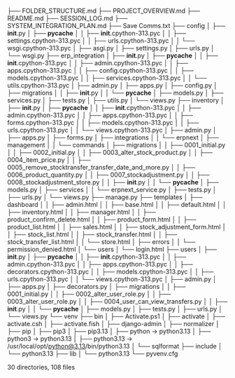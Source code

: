├── FOLDER_STRUCTURE.md
├── PROJECT_OVERVIEW.md
├── README.md
├── SESSION_LOG.md
├── SYSTEM_INTEGRATION_PLAN.md
├── Save Comms.txt
├── config
│   ├── __init__.py
│   ├── __pycache__
│   │   ├── __init__.cpython-313.pyc
│   │   ├── settings.cpython-313.pyc
│   │   ├── urls.cpython-313.pyc
│   │   └── wsgi.cpython-313.pyc
│   ├── asgi.py
│   ├── settings.py
│   ├── urls.py
│   └── wsgi.py
├── erp_integration
│   ├── __init__.py
│   ├── __pycache__
│   │   ├── __init__.cpython-313.pyc
│   │   ├── admin.cpython-313.pyc
│   │   ├── apps.cpython-313.pyc
│   │   ├── config.cpython-313.pyc
│   │   ├── models.cpython-313.pyc
│   │   ├── services.cpython-313.pyc
│   │   └── utils.cpython-313.pyc
│   ├── admin.py
│   ├── apps.py
│   ├── config.py
│   ├── migrations
│   │   ├── __init__.py
│   │   └── __pycache__
│   ├── models.py
│   ├── services.py
│   ├── tests.py
│   ├── utils.py
│   └── views.py
├── inventory
│   ├── __init__.py
│   ├── __pycache__
│   │   ├── __init__.cpython-313.pyc
│   │   ├── admin.cpython-313.pyc
│   │   ├── apps.cpython-313.pyc
│   │   ├── forms.cpython-313.pyc
│   │   ├── models.cpython-313.pyc
│   │   ├── urls.cpython-313.pyc
│   │   └── views.cpython-313.pyc
│   ├── admin.py
│   ├── apps.py
│   ├── forms.py
│   ├── integrations
│   │   └── erpnext
│   ├── management
│   │   └── commands
│   ├── migrations
│   │   ├── 0001_initial.py
│   │   ├── 0002_initial.py
│   │   ├── 0003_alter_stock_product.py
│   │   ├── 0004_item_price.py
│   │   ├── 0005_remove_stocktransfer_transfer_date_and_more.py
│   │   ├── 0006_product_quantity.py
│   │   ├── 0007_stockadjustment.py
│   │   ├── 0008_stockadjustment_store.py
│   │   ├── __init__.py
│   │   └── __pycache__
│   ├── models.py
│   ├── services
│   │   └── erpnext_service.py
│   ├── tests.py
│   ├── urls.py
│   └── views.py
├── manage.py
├── templates
│   ├── dashboard
│   │   ├── admin.html
│   │   ├── base.html
│   │   ├── default.html
│   │   ├── inventory.html
│   │   ├── manager.html
│   │   ├── product_confirm_delete.html
│   │   ├── product_form.html
│   │   ├── product_list.html
│   │   ├── sales.html
│   │   ├── stock_adjustment_form.html
│   │   ├── stock_list.html
│   │   ├── stock_transfer.html
│   │   ├── stock_transfer_list.html
│   │   └── store.html
│   ├── errors
│   │   └── permission_denied.html
│   └── users
│       └── login.html
├── users
│   ├── __init__.py
│   ├── __pycache__
│   │   ├── __init__.cpython-313.pyc
│   │   ├── admin.cpython-313.pyc
│   │   ├── apps.cpython-313.pyc
│   │   ├── decorators.cpython-313.pyc
│   │   ├── models.cpython-313.pyc
│   │   ├── urls.cpython-313.pyc
│   │   └── views.cpython-313.pyc
│   ├── admin.py
│   ├── apps.py
│   ├── decorators.py
│   ├── migrations
│   │   ├── 0001_initial.py
│   │   ├── 0002_alter_user_role.py
│   │   ├── 0003_alter_user_role.py
│   │   ├── 0004_user_can_view_transfers.py
│   │   ├── __init__.py
│   │   └── __pycache__
│   ├── models.py
│   ├── tests.py
│   ├── urls.py
│   └── views.py
└── venv
    ├── bin
    │   ├── Activate.ps1
    │   ├── activate
    │   ├── activate.csh
    │   ├── activate.fish
    │   ├── django-admin
    │   ├── normalizer
    │   ├── pip
    │   ├── pip3
    │   ├── pip3.13
    │   ├── python -> python3.13
    │   ├── python3 -> python3.13
    │   ├── python3.13 -> /usr/local/opt/python@3.13/bin/python3.13
    │   └── sqlformat
    ├── include
    │   └── python3.13
    ├── lib
    │   └── python3.13
    └── pyvenv.cfg

30 directories, 108 files